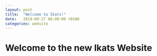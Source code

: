 ```yaml
---
layout: post
title:  "Welcome to Ikats!"
date:   2019-09-27 08:00:00 +0100
categories: website
---
```


Welcome to the new Ikats Website
================================
